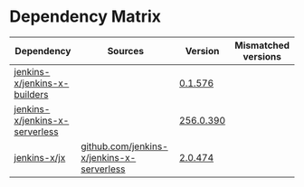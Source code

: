 # Dependency Matrix

Dependency | Sources | Version | Mismatched versions
---------- | ------- | ------- | -------------------
[jenkins-x/jenkins-x-builders](https://github.com/jenkins-x/jenkins-x-builders) |  | [0.1.576]() | 
[jenkins-x/jenkins-x-serverless](https://github.com/jenkins-x/jenkins-x-serverless) |  | [256.0.390](https://github.com/jenkins-x/jenkins-x-serverless/releases/tag/v256.0.390) | 
[jenkins-x/jx](https://github.com/jenkins-x/jx) | [github.com/jenkins-x/jenkins-x-serverless](https://github.com/jenkins-x/jenkins-x-serverless) | [2.0.474](https://github.com/jenkins-x/jx/releases/tag/v2.0.474) | 
